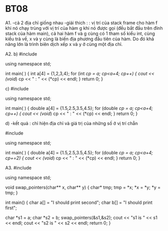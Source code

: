 # BT08
A1.
-cả 2 địa chỉ giống nhau 
-giải thich : : vị trí của stack frame cho hàm f khi nó chạy trùng với vị trí của hàm g khi nó được gọi (đều bắt đầu trên đỉnh stack của hàm main), cả hai hàm f và g cùng có 1 tham số kiểu int, cùng kiểu trả về, x và y cùng là biến địa phương đầu tiên của hàm.
 Do đó khả năng lớn là trình biên dịch xếp x và y ở cùng một địa chỉ.

A2.
b)
#include <iostream>

using namespace std;

int main( )
{
   int a[4] = {1,2,3,4};
   for (int *cp = a; cp<a+4; cp++) {
      cout << (void*) cp << " : " << (*cp) << endl;
   }
   return 0;
}

c)
#include <iostream>

using namespace std;

int main( )
{
   double a[4] = {1.5,2.5,3.5,4.5};
   for (double *cp = a; cp<a+4; cp++) {
      cout << (void*) cp << " : " << (*cp) << endl;
   }
   return 0;
}

d)
-kết quả : chỉ hiện địa chỉ và giá trị của những số ở vị trí chẵn

#include <iostream>

using namespace std;

int main( )
{
   double a[4] = {1.5,2.5,3.5,4.5};
   for (double *cp = a; cp<a+4; cp+=2) {
      cout << (void*) cp << " : " << (*cp) << endl;
   }
   return 0;
}

A3.
#include <iostream>

using namespace std;

void swap_pointers(char** x, char** y)
{
    char* tmp;
    tmp = *x;
    *x = *y;
    *y = tmp;
}

int main()
{
   char a[] = "I should print second";
   char b[] = "I should print first";

   char *s1 = a;
   char *s2 = b;
   swap_pointers(&s1,&s2);
   cout << "s1 is " << s1 << endl;
   cout << "s2 is " << s2 << endl;
   return 0;
}
